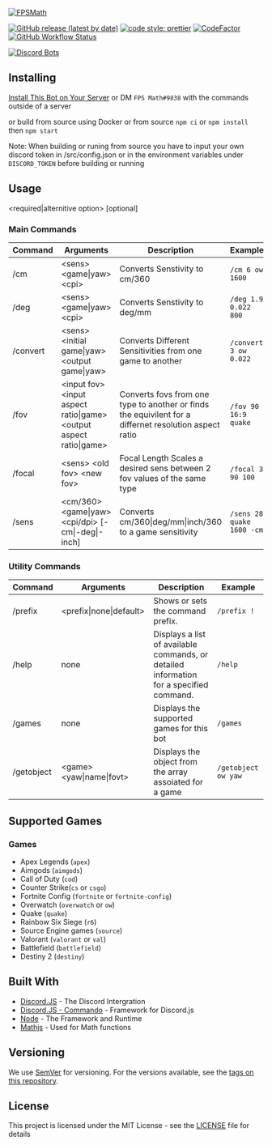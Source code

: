 [![FPSMath](https://socialify.git.ci/animafps/fpsmath/image?description=1&font=Inter&language=1&logo=https%3A%2F%2Fcdn.discordapp.com%2Favatars%2F792712521546465301%2Fa8176886ccd814f17b4c5a98b62e185a.png%3Fsize%3D256&owner=1&pattern=Plus&theme=Dark)](https://github.com/AnimaFPS/FPSMath)

[![GitHub release (latest by date)](https://img.shields.io/github/v/release/AnimaFPS/FPSMath?style=flat-square)](https://github.com/AnimaFPS/FPSMath/releases)
[![code style: prettier](https://img.shields.io/badge/code_style-prettier-ff69b4.svg?style=flat-square)](https://github.com/prettier/prettier)
[![CodeFactor](https://www.codefactor.io/repository/github/animafps/fpsmath/badge/main?style=flat-square)](https://www.codefactor.io/repository/github/animafps/fpsmath/overview/main)
[![GitHub Workflow Status](https://img.shields.io/github/workflow/status/AnimaFPS/FPSMath/CI?logo=github&style=flat-square)](https://github.com/AnimaFPS/FPSMath/Actions)

[![Discord Bots](https://top.gg/api/widget/792712521546465301.svg)](https://top.gg/bot/792712521546465301)

## Installing

[Install This Bot on Your Server](https://discordapp.com/api/oauth2/authorize?client_id=792712521546465301&scope=bot&permissions=10240) or DM `FPS Math#9838` with the commands outside of a server

or build from source using Docker
or from source `npm ci` or `npm install` then `npm start`

Note: When building or runing from source you have to input your own discord token in /src/config.json or in the environment variables under `DISCORD_TOKEN` before building or running

## Usage

&lt;required&#124;alternitive option&gt;
&#91;optional&#93;

### Main Commands

| Command  | Arguments                                                                                    | Description                                                                                            | Example                   |
| -------- | -------------------------------------------------------------------------------------------- | ------------------------------------------------------------------------------------------------------ | ------------------------- |
| /cm      | &lt;sens&gt; &lt;game&#124;yaw&gt; &lt;cpi&gt;                                               | Converts Senstivity to cm/360                                                                          | `/cm 6 ow 1600`           |
| /deg     | &lt;sens&gt; &lt;game&#124;yaw&gt; &lt;cpi&gt;                                               | Converts Senstivity to deg/mm                                                                          | `/deg 1.9 0.022 800`      |
| /convert | &lt;sens&gt; &lt;initial game&#124;yaw&gt; &lt;output game&#124;yaw&gt;                      | Converts Different Sensitivities from one game to another                                              | `/convert 3 ow 0.022`     |
| /fov     | &lt;input fov&gt; &lt;input aspect ratio&#124;game&gt; &lt;output aspect ratio&#124;game&gt; | Converts fovs from one type to another or finds the equivilent for a differnet resolution aspect ratio | `/fov 90 16:9 quake`      |
| /focal   | &lt;sens&gt; &lt;old fov&gt; &lt;new fov&gt;                                                 | Focal Length Scales a desired sens between 2 fov values of the same type                               | `/focal 3 90 100`         |
| /sens    | &lt;cm/360&gt; &lt;game&#124;yaw&gt; &lt;cpi/dpi&gt; &#91;-cm&#124;-deg&#124;-inch&#93;      | Converts cm/360&#124;deg/mm&#124;inch/360 to a game sensitivity                                        | `/sens 28 quake 1600 -cm` |

### Utility Commands

| Command    | Arguments                                    | Description                                                                             | Example             |
| ---------- | -------------------------------------------- | --------------------------------------------------------------------------------------- | ------------------- |
| /prefix    | &lt;prefix&#124;none&#124;default&gt;        | Shows or sets the command prefix.                                                       | `/prefix !`         |
| /help      | none                                         | Displays a list of available commands, or detailed information for a specified command. | `/help`             |
| /games     | none                                         | Displays the supported games for this bot                                               | `/games`            |
| /getobject | &lt;game&gt; &lt;yaw&#124;name&#124;fovt&gt; | Displays the object from the array assoiated for a game                                 | `/getobject ow yaw` |

## Supported Games

### Games

- Apex Legends (`apex`)
- Aimgods (`aimgods`)
- Call of Duty (`cod`)
- Counter Strike(`cs` or `csgo`)
- Fortnite Config (`fortnite` or `fortnite-config`)
- Overwatch (`overwatch` or `ow`)
- Quake (`quake`)
- Rainbow Six Siege (`r6`)
- Source Engine games (`source`)
- Valorant (`valorant` or `val`)
- Battlefield (`battlefield`)
- Destiny 2 (`destiny`)

## Built With

- [Discord.JS](https://github.com/discordjs/discord.js) - The Discord Intergration
- [Discord.JS - Commando](https://github.com/discordjs/commando) - Framework for Discord.js
- [Node](https://nodejs.org/) - The Framework and Runtime
- [Mathjs](https://mathjs.org/) - Used for Math functions

## Versioning

We use [SemVer](http://semver.org/) for versioning. For the versions available, see the [tags on this repository](https://github.com/AnimaFPS/FPSMath/tags).

## License

This project is licensed under the MIT License - see the [LICENSE](LICENSE) file for details
